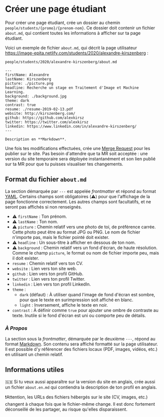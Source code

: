 # Créer une page étudiant

Pour créer une page étudiant, crée un dossier au chemin `people/students/{promo}/{prenom-nom}`. Ce dossier doit contenir un fichier `about.md`, qui contient toutes les informations à afficher sur ta page étudiant.

Voici un exemple de fichier `about.md`, qui décrit la page utilisateur https://image-epita.netlify.com/students/2020/alexandre-kirszenberg :

`people/students/2020/alexandre-kirszenberg/about.md`
```
---
firstName: Alexandre
lastName: Kirszenberg
picture: ./picture.png
headline: Recherche un stage en Traitement d'Image et Machine Learning.
background: ./background.jpg
theme: dark
contrast: true
resume: ./resume-2019-02-13.pdf
website: http://kirszenberg.com/
github: https://github.com/alexkirsz
twitter: https://twitter.com/alexkirsz
linkedin: https://www.linkedin.com/in/alexandre-kirszenberg/
---

Description en **Markdown**.
```

Une fois tes modifications effectuées, crée une [Merge Request](https://gitlab.com/epita-image/website/website/merge_requests/new) pour les publier sur le site. Pas besoin d'attendre que ta MR soit acceptée : une version du site temporaire sera déployée instantanément et son lien publié sur ta MR pour que tu puisses visualiser tes changements.

## Format du fichier `about.md`

La section démarquée par `---` est appelée *frontmatter* et répond au format [YAML](https://en.wikipedia.org/wiki/YAML). Certains champs sont obligatoires (⚠️) pour que l'affichage de la page fonctionne correctement. Les autres champs sont facultatifs, et ne seront pas affichés si non renseignés.

* ⚠️ `firstName` : Ton prénom.
* ⚠️ `lastName` : Ton nom.
* ⚠️ `picture` : Chemin relatif vers une photo de toi, de préférence carrée. Cette photo peut être au format JPG ou PNG. Le nom de fichier n'importe pas, mais le fichier pointé doit exister.
* ⚠️ `headline` : Un sous-titre à afficher en dessous de ton nom.
* ⚠️ `background` : Chemin relatif vers un fond d'écran, de haute résolution. Comme le champ `picture`, le format ou nom de fichier importe peu, mais il doit exister.
* `resume` : Chemin relatif vers ton CV.
* `website` : Lien vers ton site web.
* `github` : Lien vers ton profil GitHub.
* `twitter` : Lien vers ton profil Twitter.
* `linkedin` : Lien vers ton profil LinkedIn.
* `theme` :
  * `dark` (défaut) : À utiliser quand l'image de fond d'écran est sombre, pour que le texte en surimpression soit affiché en blanc.
  * `light` : Inversement, affiche le texte en noir.
* `contrast` : À définir comme `true` pour ajouter une ombre de contraste au texte. Inutile si le fond d'écran est uni ou comporte peu de détails.

### *À Propos*

La section sous la *frontmatter*, démarquée par le deuxième `---`, répond au format [Markdown](https://en.wikipedia.org/wiki/Markdown). Son contenu sera affiché formatté sur la page utilisateur. Il est possible d'y référencer des fichiers locaux (PDF, images, vidéos, etc.) en utilisant un chemin relatif.

## Informations utiles

🇬🇧 Si tu veux aussi apparaître sur la version du site en anglais, crée aussi un fichier `about.en.md` qui contiendra la description de ton profil en anglais.

❗️Attention, les URLs des fichiers hébergés sur le site (CV, images, etc.) changent à chaque fois que le fichier-même change. Il est donc fortement déconseillé de les partager, au risque qu'elles disparaissent.
